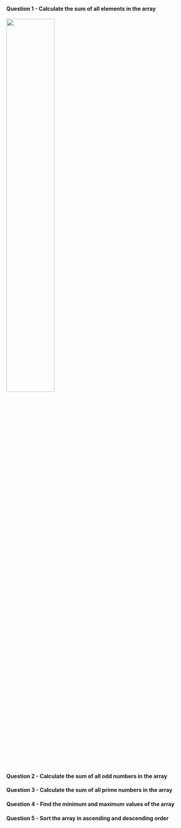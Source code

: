 #### Question 1 - Calculate the sum of all elements in the array
<img src="https://github.com/user-attachments/assets/7a5efb3e-fa12-416b-8d06-a272ccc8748f" width=50% height=50%/>

#### Question 2 - Calculate the sum of all odd numbers in the array
#### Question 3 - Calculate the sum of all prime numbers in the array
#### Question 4 - Find the minimum and maximum values of the array
#### Question 5 - Sort the array in ascending and descending order
